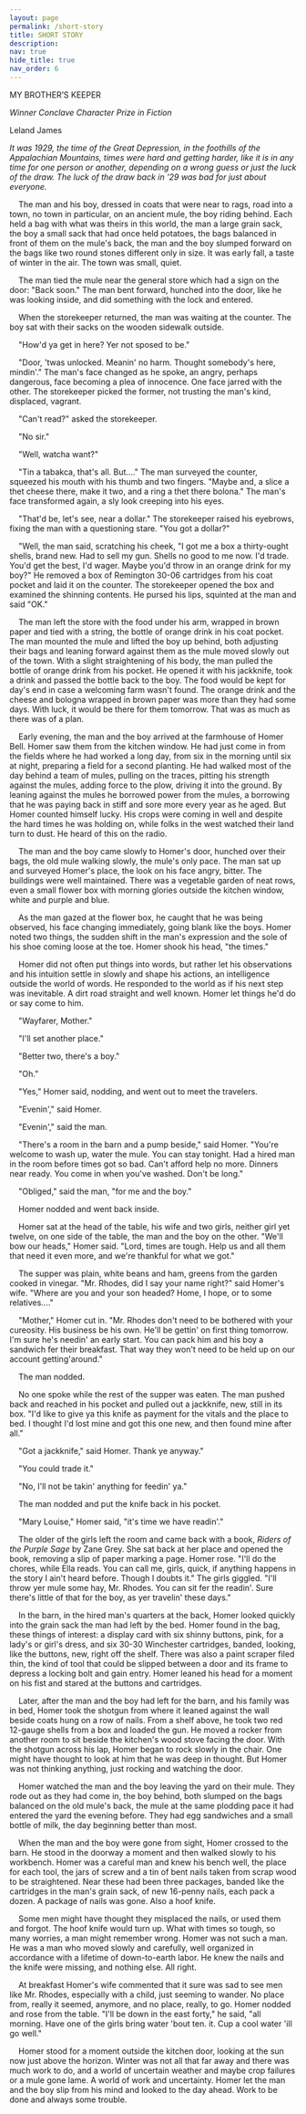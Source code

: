 ```yaml
---
layout: page
permalink: /short-story
title: SHORT STORY
description: 
nav: true
hide_title: true
nav_order: 6
---
```

                           
MY BROTHER’S KEEPER

*Winner Conclave Character Prize in Fiction*

Leland James

*It was 1929, the time of the Great Depression, in the foothills of the Appalachian Mountains, times were hard and getting harder, like it is in any time for one person or another, depending on a wrong guess or just the luck of the draw. The luck of the draw back in '29 was bad for just about everyone.*

&nbsp;&nbsp;&nbsp;&nbsp;The man and his boy, dressed in coats that were near to rags, road into a town, no town in particular, on an ancient mule, the boy riding behind. Each held a bag with what was theirs in this world, the man a large grain sack, the boy a small sack that had once held potatoes, the bags balanced in front of them on the mule's back, the man and the boy slumped forward on the bags like two round stones different only in size. It was early fall, a taste of winter in the air. The town was small, quiet.

&nbsp;&nbsp;&nbsp;&nbsp;The man tied the mule near the general store which had a sign on the door: "Back soon." The man bent forward, hunched into the door, like he was looking inside, and did something with the lock and entered.

&nbsp;&nbsp;&nbsp;&nbsp;When the storekeeper returned, the man was waiting at the counter. The boy sat with their sacks on the wooden sidewalk outside.

&nbsp;&nbsp;&nbsp;&nbsp;"How'd ya get in here? Yer not sposed to be."

&nbsp;&nbsp;&nbsp;&nbsp;"Door, 'twas unlocked. Meanin' no harm. Thought somebody's here, mindin'." The man's face changed as he spoke, an angry, perhaps dangerous, face becoming a plea of innocence. One face jarred with the other. The storekeeper picked the former, not trusting the man's kind, displaced, vagrant.

&nbsp;&nbsp;&nbsp;&nbsp;"Can't read?" asked the storekeeper.

&nbsp;&nbsp;&nbsp;&nbsp;"No sir."

&nbsp;&nbsp;&nbsp;&nbsp;"Well, watcha want?"

&nbsp;&nbsp;&nbsp;&nbsp;"Tin a tabakca, that's all. But...." The man surveyed the counter, squeezed his mouth with his thumb and two fingers. "Maybe and, a slice a thet cheese there, make it two, and a ring a thet there bolona." The man's face transformed again, a sly look creeping into his eyes.

&nbsp;&nbsp;&nbsp;&nbsp;"That'd be, let's see, near a dollar." The storekeeper raised his eyebrows, fixing the man with a questioning stare. "You got a dollar?"

&nbsp;&nbsp;&nbsp;&nbsp;"Well, the man said, scratching his cheek, "I got me a box a thirty-ought shells, brand new. Had to sell my gun. Shells no good to me now. I'd trade. You'd get the best, I'd wager. Maybe you'd throw in an orange drink for my boy?" He removed a box of Remington 30-06 cartridges from his coat pocket and laid it on the counter. The storekeeper opened the box and examined the shinning contents. He pursed his lips, squinted at the man and said "OK."

&nbsp;&nbsp;&nbsp;&nbsp;The man left the store with the food under his arm, wrapped in brown paper and tied with a string, the bottle of orange drink in his coat pocket. The man mounted the mule and lifted the boy up behind, both adjusting their bags and leaning forward against them as the mule moved slowly out of the town. With a slight straightening of his body, the man pulled the bottle of orange drink from his pocket. He opened it with his jackknife, took a drink and passed the bottle back to the boy. The food would be kept for day's end in case a welcoming farm wasn't found. The orange drink and the cheese and bologna wrapped in brown paper was more than they had some days. With luck, it would be there for them tomorrow. That was as much as there was of a plan.

&nbsp;&nbsp;&nbsp;&nbsp;Early evening, the man and the boy arrived at the farmhouse of Homer Bell. Homer saw them from the kitchen window. He had just come in from the fields where he had worked a long day, from six in the morning until six at night, preparing a field for a second planting. He had walked most of the day behind a team of mules, pulling on the traces, pitting his strength against the mules, adding force to the plow, driving it into the ground. By leaning against the mules he borrowed power from the mules, a borrowing that he was paying back in stiff and sore more every year as he aged. But Homer counted himself lucky. His crops were coming in well and despite the hard times he was holding on, while folks in the west watched their land turn to dust. He heard of this on the radio.

&nbsp;&nbsp;&nbsp;&nbsp;The man and the boy came slowly to Homer's door, hunched over their bags, the old mule walking slowly, the mule's only pace. The man sat up and surveyed Homer's place, the look on his face angry, bitter. The buildings were well maintained. There was a vegetable garden of neat rows, even a small flower box with morning glories outside the kitchen window, white and purple and blue.

&nbsp;&nbsp;&nbsp;&nbsp;As the man gazed at the flower box, he caught that he was being observed, his face changing immediately, going blank like the boys. Homer noted two things, the sudden shift in the man's expression and the sole of his shoe coming loose at the toe. Homer shook his head, "the times."

&nbsp;&nbsp;&nbsp;&nbsp;Homer did not often put things into words, but rather let his observations and his intuition settle in slowly and shape his actions, an intelligence outside the world of words. He responded to the world as if his next step was inevitable. A dirt road straight and well known. Homer let things he'd do or say come to him.

&nbsp;&nbsp;&nbsp;&nbsp;"Wayfarer, Mother."

&nbsp;&nbsp;&nbsp;&nbsp;"I'll set another place."

&nbsp;&nbsp;&nbsp;&nbsp;"Better two, there's a boy."

&nbsp;&nbsp;&nbsp;&nbsp;"Oh."

&nbsp;&nbsp;&nbsp;&nbsp;"Yes," Homer said, nodding, and went out to meet the travelers.

&nbsp;&nbsp;&nbsp;&nbsp;"Evenin'," said Homer.

&nbsp;&nbsp;&nbsp;&nbsp;"Evenin'," said the man.

&nbsp;&nbsp;&nbsp;&nbsp;"There's a room in the barn and a pump beside," said Homer. "You're welcome to wash up, water the mule. You can stay tonight. Had a hired man in the room before times got so bad. Can't afford help no more. Dinners near ready. You come in when you've washed. Don't be long."

&nbsp;&nbsp;&nbsp;&nbsp;"Obliged," said the man, "for me and the boy."

&nbsp;&nbsp;&nbsp;&nbsp;Homer nodded and went back inside.

&nbsp;&nbsp;&nbsp;&nbsp;Homer sat at the head of the table, his wife and two girls, neither girl yet twelve, on one side of the table, the man and the boy on the other. "We'll bow our heads," Homer said. "Lord, times are tough. Help us and all them that need it even more, and we're thankful for what we got."

&nbsp;&nbsp;&nbsp;&nbsp;The supper was plain, white beans and ham, greens from the garden cooked in vinegar. "Mr. Rhodes, did I say your name right?" said Homer's wife. "Where are you and your son headed? Home, I hope, or to some relatives...."

&nbsp;&nbsp;&nbsp;&nbsp;"Mother," Homer cut in. "Mr. Rhodes don't need to be bothered with your cureosity. His business be his own. He'll be gettin' on first thing tomorrow. I'm sure he's needin' an early start. You can pack him and his boy a sandwich fer their breakfast. That way they won't need to be held up on our account getting'around."

&nbsp;&nbsp;&nbsp;&nbsp;The man nodded.

&nbsp;&nbsp;&nbsp;&nbsp;No one spoke while the rest of the supper was eaten. The man pushed back and reached in his pocket and pulled out a jackknife, new, still in its box. "I'd like to give ya this knife as payment for the vitals and the place to bed. I thought I'd lost mine and got this one new, and then found mine after all."

&nbsp;&nbsp;&nbsp;&nbsp;"Got a jackknife," said Homer. Thank ye anyway."

&nbsp;&nbsp;&nbsp;&nbsp;"You could trade it."

&nbsp;&nbsp;&nbsp;&nbsp;"No, I'll not be takin' anything for feedin' ya."

&nbsp;&nbsp;&nbsp;&nbsp;The man nodded and put the knife back in his pocket.

&nbsp;&nbsp;&nbsp;&nbsp;"Mary Louise," Homer said, "it's time we have readin'."

&nbsp;&nbsp;&nbsp;&nbsp;The older of the girls left the room and came back with a book, *Riders of the Purple Sage* by Zane Grey. She sat back at her place and opened the book, removing a slip of paper marking a page. Homer rose. "I'll do the chores, while Ella reads. You can call me, girls, quick, if anything happens in the story I ain't heard before. Though I doubts it." The girls giggled. "I'll throw yer mule some hay, Mr. Rhodes. You can sit fer the readin'. Sure there's little of that for the boy, as yer travelin' these days."

&nbsp;&nbsp;&nbsp;&nbsp;In the barn, in the hired man's quarters at the back, Homer looked quickly into the grain sack the man had left by the bed. Homer found in the bag, these things of interest: a display card with six shinny buttons, pink, for a lady's or girl's dress, and six 30-30 Winchester cartridges, banded, looking, like the buttons, new, right off the shelf. There was also a paint scraper filed thin, the kind of tool that could be slipped between a door and its frame to depress a locking bolt and gain entry. Homer leaned his head for a moment on his fist and stared at the buttons and cartridges.

&nbsp;&nbsp;&nbsp;&nbsp;Later, after the man and the boy had left for the barn, and his family was in bed, Homer took the shotgun from where it leaned against the wall beside coats hung on a row of nails. From a shelf above, he took two red 12-gauge shells from a box and loaded the gun. He moved a rocker from another room to sit beside the kitchen's wood stove facing the door. With the shotgun across his lap, Homer began to rock slowly in the chair. One might have thought to look at him that he was deep in thought. But Homer was not thinking anything, just rocking and watching the door.

&nbsp;&nbsp;&nbsp;&nbsp;Homer watched the man and the boy leaving the yard on their mule. They rode out as they had come in, the boy behind, both slumped on the bags balanced on the old mule's back, the mule at the same plodding pace it had entered the yard the evening before. They had egg sandwiches and a small bottle of milk, the day beginning better than most.

&nbsp;&nbsp;&nbsp;&nbsp;When the man and the boy were gone from sight, Homer crossed to the barn. He stood in the doorway a moment and then walked slowly to his workbench. Homer was a careful man and knew his bench well, the place for each tool, the jars of screw and a tin of bent nails taken from scrap wood to be straightened. Near these had been three packages, banded like the cartridges in the man's grain sack, of new 16-penny nails, each pack a dozen. A package of nails was gone. Also a hoof knife.

&nbsp;&nbsp;&nbsp;&nbsp;Some men might have thought they misplaced the nails, or used them and forgot. The hoof knife would turn up. What with times so tough, so many worries, a man might remember wrong. Homer was not such a man. He was a man who moved slowly and carefully, well organized in accordance with a lifetime of down-to-earth labor. He knew the nails and the knife were missing, and nothing else. All right.

&nbsp;&nbsp;&nbsp;&nbsp;At breakfast Homer's wife commented that it sure was sad to see men like Mr. Rhodes, especially with a child, just seeming to wander. No place from, really it seemed, anymore, and no place, really, to go. Homer nodded and rose from the table. "I'll be down in the east forty," he said, "all morning. Have one of the girls bring water 'bout ten. it. Cup a cool water 'ill go well."

&nbsp;&nbsp;&nbsp;&nbsp;Homer stood for a moment outside the kitchen door, looking at the sun now just above the horizon. Winter was not all that far away and there was much work to do, and a world of uncertain weather and maybe crop failures or a mule gone lame. A world of work and uncertainty. Homer let the man and the boy slip from his mind and looked to the day ahead. Work to be done and always some trouble.

